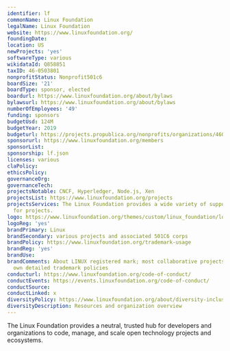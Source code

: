 ```yaml
---
identifier: lf
commonName: Linux Foundation
legalName: Linux Foundation
website: https://www.linuxfoundation.org/
foundingDate:
location: US
newProjects: 'yes'
softwareType: various
wikidataId: Q858851
taxID: 46-0503801
nonprofitStatus: Nonprofit501c6
boardSize: '21'
boardType: sponsor, elected
boardurl: https://www.linuxfoundation.org/about/bylaws
bylawsurl: https://www.linuxfoundation.org/about/bylaws
numberOfEmployees: '49'
funding: sponsors
budgetUsd: 124M
budgetYear: 2019
budgeturl: https://projects.propublica.org/nonprofits/organizations/460503801
sponsorurl: https://www.linuxfoundation.org/members
sponsorList:
sponsorship: lf.json
licenses: various
claPolicy:
ethicsPolicy:
governanceOrg:
governanceTech:
projectsNotable: CNCF, Hyperledger, Node.js, Xen
projectsList: https://www.linuxfoundation.org/projects
projectsServices: The Linux Foundation provides a wide variety of support services
  for projects.
logo: https://www.linuxfoundation.org/themes/custom/linux_foundation/logo.svg
logoReg: 'yes'
brandPrimary: Linux
brandSecondary: various projects and associated 501C6 corps
brandPolicy: https://www.linuxfoundation.org/trademark-usage
brandReg: 'yes'
brandUse:
brandComments: About LINUX registered mark; most collaborative projects have their
  own detailed trademark policies
conducturl: https://www.linuxfoundation.org/code-of-conduct/
conductEvents: https://events.linuxfoundation.org/code-of-conduct/
conductSource:
conductLinked: x
diversityPolicy: https://www.linuxfoundation.org/about/diversity-inclusiveness/
diversityDescription: Resources and organization overview
---
```


The Linux Foundation provides a neutral, trusted hub for developers and organizations to code, manage, and scale open technology projects and ecosystems.
